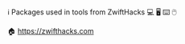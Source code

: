 :information_source: Packages used in tools from ZwiftHacks
:computer: :desktop_computer: 	:keyboard: 	:computer_mouse:

:house: https://zwifthacks.com

